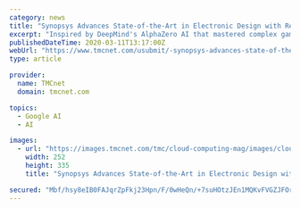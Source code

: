 ```yaml
---
category: news
title: "Synopsys Advances State-of-the-Art in Electronic Design with Revolutionary Artificial Intelligence Technology"
excerpt: "Inspired by DeepMind's AlphaZero AI that mastered complex games like chess and Go, Synopsys' DSO.ai™ solution is able to autonomously search for optimization targets in very large solution spaces of chip design Synopsys' DSO.ai massively scales exploration of options in chip design workflows while automating less consequential decisions ..."
publishedDateTime: 2020-03-11T13:17:00Z
webUrl: "https://www.tmcnet.com/usubmit/-synopsys-advances-state-of-the-art-electronic-design-/2020/03/11/9113479.htm"
type: article

provider:
  name: TMCnet
  domain: tmcnet.com

topics:
  - Google AI
  - AI

images:
  - url: "https://images.tmcnet.com/tmc/cloud-computing-mag/images/cloud-computing-0515-cover.jpg"
    width: 252
    height: 335
    title: "Synopsys Advances State-of-the-Art in Electronic Design with Revolutionary Artificial Intelligence Technology"

secured: "Mbf/hsy8eIB0FAJqrZpFkj23Hpn/F/0wHeQn/+7suHOtzJEn1MQKvFVGZJFOrVTQ/Zh112yv/LLGpa1Lqzf7fEh3bnKmkk0onpdbd51E2nq8GFMb0lCBrwrMNLWgKLHPCzY5fJn7cVB0SKgi0k5yVN02hT+TcjvHeIzOKXsfE3K4ThboBlTtCihqkwRbF2OEEol82qtbopZffVFimhYloasIVMWRJBT8cikPS4E1pbIA76F42cYsS12PozqVFlci3KWmCl/jDzMzsYbIbpdeXjqhrNqDyOEKiG6FLpDwc3n18V9hbn0pFTRlxiuCFBq/;WgE53dUGb+zY9s5Z+BQyxQ=="
---
```


